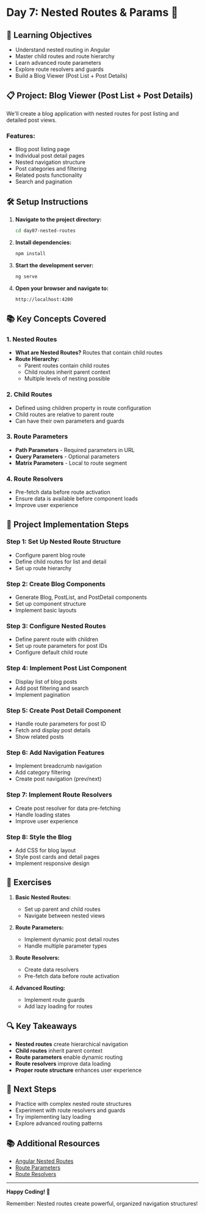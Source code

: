 # Day 7: Nested Routes & Params 📝

## 🎯 Learning Objectives

- Understand nested routing in Angular
- Master child routes and route hierarchy
- Learn advanced route parameters
- Explore route resolvers and guards
- Build a Blog Viewer (Post List + Post Details)

## 📋 Project: Blog Viewer (Post List + Post Details)

We'll create a blog application with nested routes for post listing and detailed post views.

### Features:
- Blog post listing page
- Individual post detail pages
- Nested navigation structure
- Post categories and filtering
- Related posts functionality
- Search and pagination

## 🛠️ Setup Instructions

1. **Navigate to the project directory:**
   ```bash
   cd day07-nested-routes
   ```

2. **Install dependencies:**
   ```bash
   npm install
   ```

3. **Start the development server:**
   ```bash
   ng serve
   ```

4. **Open your browser and navigate to:**
   ```
   http://localhost:4200
   ```

## 📚 Key Concepts Covered

### 1. Nested Routes
- **What are Nested Routes?** Routes that contain child routes
- **Route Hierarchy:**
  - Parent routes contain child routes
  - Child routes inherit parent context
  - Multiple levels of nesting possible

### 2. Child Routes
- Defined using children property in route configuration
- Child routes are relative to parent route
- Can have their own parameters and guards

### 3. Route Parameters
- **Path Parameters** - Required parameters in URL
- **Query Parameters** - Optional parameters
- **Matrix Parameters** - Local to route segment

### 4. Route Resolvers
- Pre-fetch data before route activation
- Ensure data is available before component loads
- Improve user experience

## 🎨 Project Implementation Steps

### Step 1: Set Up Nested Route Structure
- Configure parent blog route
- Define child routes for list and detail
- Set up route hierarchy

### Step 2: Create Blog Components
- Generate Blog, PostList, and PostDetail components
- Set up component structure
- Implement basic layouts

### Step 3: Configure Nested Routes
- Define parent route with children
- Set up route parameters for post IDs
- Configure default child route

### Step 4: Implement Post List Component
- Display list of blog posts
- Add post filtering and search
- Implement pagination

### Step 5: Create Post Detail Component
- Handle route parameters for post ID
- Fetch and display post details
- Show related posts

### Step 6: Add Navigation Features
- Implement breadcrumb navigation
- Add category filtering
- Create post navigation (prev/next)

### Step 7: Implement Route Resolvers
- Create post resolver for data pre-fetching
- Handle loading states
- Improve user experience

### Step 8: Style the Blog
- Add CSS for blog layout
- Style post cards and detail pages
- Implement responsive design

## 🎯 Exercises

1. **Basic Nested Routes:**
   - Set up parent and child routes
   - Navigate between nested views

2. **Route Parameters:**
   - Implement dynamic post detail routes
   - Handle multiple parameter types

3. **Route Resolvers:**
   - Create data resolvers
   - Pre-fetch data before route activation

4. **Advanced Routing:**
   - Implement route guards
   - Add lazy loading for routes

## 🔍 Key Takeaways

- **Nested routes** create hierarchical navigation
- **Child routes** inherit parent context
- **Route parameters** enable dynamic routing
- **Route resolvers** improve data loading
- **Proper route structure** enhances user experience

## 🚀 Next Steps

- Practice with complex nested route structures
- Experiment with route resolvers and guards
- Try implementing lazy loading
- Explore advanced routing patterns

## 📚 Additional Resources

- [Angular Nested Routes](https://angular.io/guide/router#nesting-routes)
- [Route Parameters](https://angular.io/guide/router#route-parameters)
- [Route Resolvers](https://angular.io/guide/router#resolve-guard)

---

**Happy Coding! 🎉**

Remember: Nested routes create powerful, organized navigation structures! 